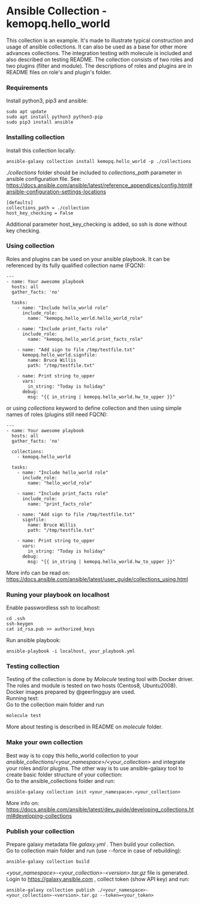 # Ansible Collection - kemopq.hello_world
This collection is an example. It's made to illustrate typical construction and usage of ansible collections.
It can also be used as a base for other more advances collections. 
The integration testing with molecule is included and also described on testing README. 
The collection consists of two roles and two plugins (filter and module). 
The descriptions of roles and plugins are in README files on role's and plugin's folder.

### Requirements
Install python3, pip3 and ansible:
```
sudo apt update
sudo apt install python3 python3-pip
sudo pip3 install ansible
```

### Installing collection  
Install this collection locally:
```
ansible-galaxy collection install kemopq.hello_world -p ./collections
```
_./collections_ folder should be included to _collections_path_ parameter in ansible configuration file. See:
https://docs.ansible.com/ansible/latest/reference_appendices/config.html#ansible-configuration-settings-locations
```
[defaults]
collections_path = ./collection
host_key_checking = False
```
Additional parameter host_key_checking is added, so ssh is done without key checking.

### Using collection  
Roles and plugins can be used on your ansible playbook. It can be referenced by its fully qualified collection name (FQCN):
```
---
- name: Your awesome playbook
  hosts: all
  gather_facts: 'no'

  tasks:
    - name: "Include hello_world role"
      include_role:
        name: "kemopq.hello_world.hello_world_role"

    - name: "Include print_facts role"
      include_role:
        name: "kemopq.hello_world.print_facts_role"

    - name: "Add sign to file /tmp/testfile.txt"
      kemopq.hello_world.signfile:
        name: Bruce Willis
        path: "/tmp/testfile.txt"

    - name: Print string to_upper
      vars:
        in_string: "Today is holiday"
      debug:
        msg: "{{ in_string | kemopq.hello_world.hw_to_upper }}"
```
or using _collections_ keyword to define collection and then using simple names of roles (plugins still need FQCN):
```
---
- name: Your awesome playbook
  hosts: all
  gather_facts: 'no'

  collections:
    - kemopq.hello_world

  tasks:
    - name: "Include hello_world role"
      include_role:
        name: "hello_world_role"

    - name: "Include print_facts role"
      include_role:
        name: "print_facts_role"

    - name: "Add sign to file /tmp/testfile.txt"
      signfile:
        name: Bruce Willis
        path: "/tmp/testfile.txt"

    - name: Print string to_upper
      vars:
        in_string: "Today is holiday"
      debug:
        msg: "{{ in_string | kemopq.hello_world.hw_to_upper }}"
```
More info can be read on:
https://docs.ansible.com/ansible/latest/user_guide/collections_using.html

### Runing your playbook on localhost
Enable passwordless ssh to localhost:
```
cd .ssh
ssh-keygen
cat id_rsa.pub >> authorized_keys
```
Run ansible playbook:
```
ansible-playbook -i localhost, your_playbook.yml
```

### Testing collection
Testing of the collection is done by _Molecule_ testing tool with Docker driver. The roles and module is tested on two hosts (Centos8, Ubuntu2008). Docker images prepared by @geerlingguy are used.  
Running test:  
Go to the collection main folder and run 
```
molecule test
```
More about testing is described in README on _molecule_ folder.

### Make your own collection
Best way is to copy this hello_world collection to your _ansible_collections/\<your_namespace>/\<your_collection>_ and integrate your roles and/or plugins.
The other way is to use ansible-galaxy tool to create basic folder structure of your collection:  
Go to the ansible_collections folder and run:
```
ansible-galaxy collection init <your_namespace>.<your_collection>
```
More info on:
https://docs.ansible.com/ansible/latest/dev_guide/developing_collections.html#developing-collections

### Publish your collection
Prepare galaxy metadata file _galaxy.yml_ . Then build your collection.  
Go to collection main folder and run (use --force in case of rebuilding):  
```
ansible-galaxy collection build
```
_\<your_namespace>-\<your_collection>-\<version>.tar.gz_   file is generated.
Login to https://galaxy.ansible.com , collect token (show API key) and run:
```
ansible-galaxy collection publish ./<your_namespace>-<your_collection>-<version>.tar.gz --token=<your_token>
```
